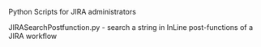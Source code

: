 Python Scripts for JIRA administrators

JIRASearchPostfunction.py - search a string in InLine post-functions of a JIRA workflow
